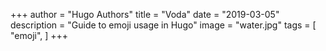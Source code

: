 +++
author = "Hugo Authors"
title = "Voda"
date = "2019-03-05"
description = "Guide to emoji usage in Hugo"
image = "water.jpg"
tags = [
    "emoji",
]
+++
